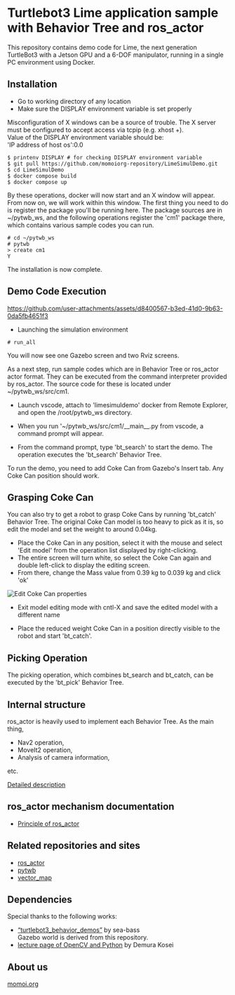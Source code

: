 # Turtlebot3 Lime application sample with Behavior Tree and ros_actor
This repository contains demo code for Lime, the next generation TurtleBot3 with a Jetson GPU and a 6-DOF manipulator, running in a single PC environment using Docker.

## Installation
- Go to working directory of any location
- Make sure the DISPLAY environment variable is set properly

Misconfiguration of X windows can be a source of trouble. The X server must be configured to accept access via tcpip (e.g. xhost +).  
Value of the DISPLAY environment variable should be:  
'IP address of host os':0.0  

```
$ printenv DISPLAY # for checking DISPLAY environment variable
$ git pull https://github.com/momoiorg-repository/LimeSimulDemo.git
$ cd LimeSimulDemo
$ docker compose build
$ docker compose up
```

By these operations, docker will now start and an X window will appear. From now on, we will work within this window.  The first thing you need to do is register the package you'll be running here. The package sources are in ~/pytwb_ws, and the following operations register the 'cm1' package there, which contains various sample codes you can run.
```
# cd ~/pytwb_ws
# pytwb
> create cm1
Y
```

The installation is now complete.

## Demo Code Execution


https://github.com/user-attachments/assets/d8400567-b3ed-41d0-9b63-0da5fb4651f3


- Launching the simulation environment

```
# run_all
```

You will now see one Gazebo screen and two Rviz screens.

As a next step, run sample codes which are in Behavior Tree or ros_actor actor format. They can be executed from the command interpreter provided by ros_actor. The source code for these is located under ~/pytwb_ws/src/cm1.

- Launch vscode, attach to 'limesimuldemo' docker from Remote Explorer, and open the /root/pytwb_ws directory.

- When you run '~/pytwb_ws/src/cm1/\_\_main\_\_.py from vscode, a command prompt will appear.

- From the command prompt, type 'bt_search' to start the demo.  The operation executes the 'bt_search' Behavior Tree.

To run the demo, you need to add Coke Can
from Gazebo's Insert tab.  Any Coke Can position should work.

##  Grasping Coke Can
You can also try to get a robot to grasp Coke Cans by running 'bt_catch' Behavior Tree.
The original Coke Can model is too heavy to pick as it is, so edit the model and set the weight to around 0.04kg.
- Place the Coke Can in any position, select it with the mouse and select 'Edit model' from the operation list displayed by right-clicking.
- The entire screen will turn white, so select the Coke Can again and double left-click to display the editing screen.
- From there, change the Mass value from 0.39 kg to 0.039 kg and click 'ok'

![Edit Coke Can properties](doc/weight.png)

- Exit model editing mode with cntl-X and save the edited model with a different name

- Place the reduced weight Coke Can in a position directly visible to the robot and start 'bt_catch'.

## Picking Operation
The picking operation, which combines bt_search and bt_catch, can be executed by the 'bt_pick' Behavior Tree.

## Internal structure
ros_actor is heavily used to implement each Behavior Tree. As the main thing,
- Nav2 operation,
- MoveIt2 operation,
- Analysis of camera information,

etc.

[Detailed description](doc/app.pdf)

## ros_actor mechanism documentation
- [Principle of ros_actor](doc/principle.pdf)

## Related repositories and sites
- [ros_actor](https://github.com/momoiorg-repository/ros_actor)
- [pytwb](https://github.com/momoiorg-repository/pytwb)
- [vector_map](https://github.com/RobotSpatialCognition/vector)

## Dependencies  
Special thanks to the following works:  
- [“turtlebot3_behavior_demos”](https://github.com/sea-bass/turtlebot3_behavior_demos) by sea-bass  
Gazebo world is derived from this repository.
- [lecture page of OpenCV and Python](https://demura.net/education/22777.html) by Demura Kosei  

## About us
[momoi.org](https://momoi.org/?yada_wiki=ros-related-projects)
